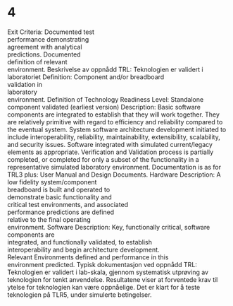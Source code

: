 # 4

Exit Criteria: Documented test  
performance demonstrating  
agreement with analytical  
predictions. Documented  
definition of relevant  
environment.
Beskrivelse av oppnådd TRL: Teknologien er validert i laboratoriet
Definition: Component and/or breadboard  
validation in  
laboratory  
environment.
Definition of Technology Readiness Level: Standalone component validated (earliest version)
Description: Basic software components are integrated to establish that they will work together. They are relatively primitive with regard to efficiency and reliability compared to the eventual system. System software architecture development initiated to include interoperability, reliability, maintainability, extensibility, scalability, and security issues. Software integrated with simulated current/legacy elements as appropriate. Verification and Validation process is partially completed, or completed for only a subset of the functionality in a representative simulated laboratory environment. Documentation is as for TRL3 plus: User Manual and Design Documents.
Hardware Description: A low fidelity system/component  
breadboard is built and operated to  
demonstrate basic functionality and  
critical test environments, and associated  
performance predictions are defined  
relative to the final operating  
environment.
Software Description: Key, functionally critical, software components are  
integrated, and functionally validated, to establish  
interoperability and begin architecture development.  
Relevant Environments defined and performance in this  
environment predicted.
Typisk dokumentasjon ved oppnådd TRL: Teknologien er validert i lab-skala, gjennom systematisk utprøving av teknologien for tenkt anvendelse. Resultatene viser at forventede krav til ytelse for teknologien kan være oppnåelige. Det er klart for å teste teknologien på TLR5, under simulerte betingelser.